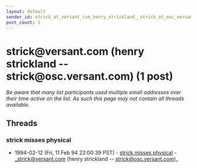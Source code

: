 ```yaml
---
layout: default
sender_id: strick_at_versant_com_henry_strickland__strick_at_osc_versant_com_
post_count: 1
---
```


# strick<span>@</span>versant.com (henry strickland -- strick<span>@</span>osc.versant.com) (1 post)

_Be aware that many list participants used multiple email addresses over their time active on the list. As such this page may not contain all threads available._

## Threads

### strick misses physical
+ 1994-02-12 (Fri, 11 Feb 94 22:00:39 PST) - [strick misses physical](/archive/1994/02/0aa5a026d531b6a62f8867026097447721f2eafc68beb937e351aa271ce51614) - _strick@versant.com (henry strickland -- strick@osc.versant.com)_

